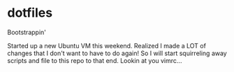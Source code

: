 # dotfiles
Bootstrappin'

Started up a new Ubuntu VM this weekend. Realized I made a LOT of changes that I
don't want to have to do again! So I will start squirreling away scripts and
file to this repo to that end. Lookin at you vimrc...
